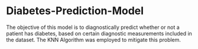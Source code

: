 # Diabetes-Prediction-Model
The objective of this model is to diagnostically predict whether or not a patient has diabetes, based on certain diagnostic measurements included in the dataset. 
The KNN Algorithm was employed to mitigate this problem.
